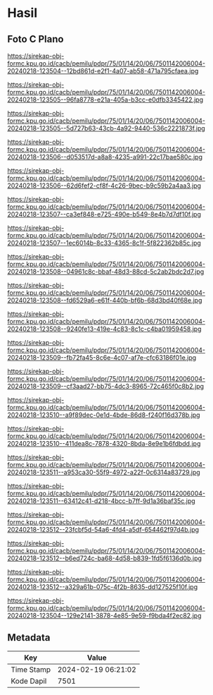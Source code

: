 # Hasil

## Foto C Plano

https://sirekap-obj-formc.kpu.go.id/cacb/pemilu/pdpr/75/01/14/20/06/7501142006004-20240218-123504--12bd861d-e2f1-4a07-ab58-471a795cfaea.jpg

https://sirekap-obj-formc.kpu.go.id/cacb/pemilu/pdpr/75/01/14/20/06/7501142006004-20240218-123505--96fa8778-e21a-405a-b3cc-e0dfb3345422.jpg

https://sirekap-obj-formc.kpu.go.id/cacb/pemilu/pdpr/75/01/14/20/06/7501142006004-20240218-123505--5d727b63-43cb-4a92-9440-536c2221873f.jpg

https://sirekap-obj-formc.kpu.go.id/cacb/pemilu/pdpr/75/01/14/20/06/7501142006004-20240218-123506--d053517d-a8a8-4235-a991-22c17bae580c.jpg

https://sirekap-obj-formc.kpu.go.id/cacb/pemilu/pdpr/75/01/14/20/06/7501142006004-20240218-123506--62d6fef2-cf8f-4c26-9bec-b9c59b2a4aa3.jpg

https://sirekap-obj-formc.kpu.go.id/cacb/pemilu/pdpr/75/01/14/20/06/7501142006004-20240218-123507--ca3ef848-e725-490e-b549-8e4b7d7df10f.jpg

https://sirekap-obj-formc.kpu.go.id/cacb/pemilu/pdpr/75/01/14/20/06/7501142006004-20240218-123507--1ec6014b-8c33-4365-8c1f-5f822362b85c.jpg

https://sirekap-obj-formc.kpu.go.id/cacb/pemilu/pdpr/75/01/14/20/06/7501142006004-20240218-123508--04961c8c-bbaf-48d3-88cd-5c2ab2bdc2d7.jpg

https://sirekap-obj-formc.kpu.go.id/cacb/pemilu/pdpr/75/01/14/20/06/7501142006004-20240218-123508--fd6529a6-e61f-440b-bf6b-68d3bd40f68e.jpg

https://sirekap-obj-formc.kpu.go.id/cacb/pemilu/pdpr/75/01/14/20/06/7501142006004-20240218-123508--9240fe13-419e-4c83-8c1c-c4ba01959458.jpg

https://sirekap-obj-formc.kpu.go.id/cacb/pemilu/pdpr/75/01/14/20/06/7501142006004-20240218-123509--fb72fa45-8c6e-4c07-af7e-cfc63186f01e.jpg

https://sirekap-obj-formc.kpu.go.id/cacb/pemilu/pdpr/75/01/14/20/06/7501142006004-20240218-123509--cf3aad27-bb75-4dc3-8965-72c465f0c8b2.jpg

https://sirekap-obj-formc.kpu.go.id/cacb/pemilu/pdpr/75/01/14/20/06/7501142006004-20240218-123510--a9f89dec-0e1d-4bde-86d8-f240f16d378b.jpg

https://sirekap-obj-formc.kpu.go.id/cacb/pemilu/pdpr/75/01/14/20/06/7501142006004-20240218-123510--411dea8c-7878-4320-8bda-8e9e1b6fdbdd.jpg

https://sirekap-obj-formc.kpu.go.id/cacb/pemilu/pdpr/75/01/14/20/06/7501142006004-20240218-123511--a953ca30-55f9-4972-a22f-0c6314a83729.jpg

https://sirekap-obj-formc.kpu.go.id/cacb/pemilu/pdpr/75/01/14/20/06/7501142006004-20240218-123511--63412c41-d218-4bcc-b7ff-9d1a36baf35c.jpg

https://sirekap-obj-formc.kpu.go.id/cacb/pemilu/pdpr/75/01/14/20/06/7501142006004-20240218-123512--23fcbf5d-54a6-4fd4-a5df-654462f97d4b.jpg

https://sirekap-obj-formc.kpu.go.id/cacb/pemilu/pdpr/75/01/14/20/06/7501142006004-20240218-123512--b6ed724c-ba68-4d58-b839-1fd5f6136d0b.jpg

https://sirekap-obj-formc.kpu.go.id/cacb/pemilu/pdpr/75/01/14/20/06/7501142006004-20240218-123512--a329a61b-075c-4f2b-8635-dd127525f10f.jpg

https://sirekap-obj-formc.kpu.go.id/cacb/pemilu/pdpr/75/01/14/20/06/7501142006004-20240218-123504--129e2141-3878-4e85-9e59-f9bda4f2ec82.jpg


## Metadata

| Key        | Value               |
| ---------- | ------------------- |
| Time Stamp | 2024-02-19 06:21:02 |
| Kode Dapil | 7501                |



